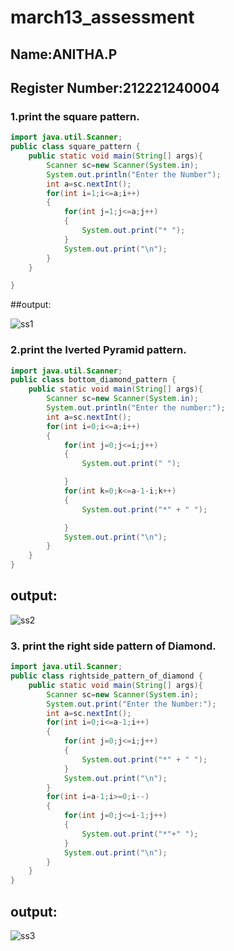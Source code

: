 # march13_assessment
## Name:ANITHA.P
## Register Number:212221240004
### 1.print the square pattern.
```java
import java.util.Scanner;
public class square_pattern {
    public static void main(String[] args){
        Scanner sc=new Scanner(System.in);
        System.out.println("Enter the Number");
        int a=sc.nextInt();
        for(int i=1;i<=a;i++)
        {
            for(int j=1;j<=a;j++)
            {
                System.out.print("* ");
            }
            System.out.print("\n");
        }
    }

}
```
##output:

![ss1](https://user-images.githubusercontent.com/94184990/224886405-18ebf700-6b54-41c9-a408-d596e683a039.png)

### 2.print the Iverted Pyramid pattern.
```java
import java.util.Scanner;
public class bottom_diamond_pattern {
    public static void main(String[] args){
        Scanner sc=new Scanner(System.in);
        System.out.println("Enter the number:");
        int a=sc.nextInt();
        for(int i=0;i<=a;i++)
        {
            for(int j=0;j<=i;j++)
            {
                System.out.print(" ");

            }
            for(int k=0;k<=a-1-i;k++)
            {
                System.out.print("*" + " ");

            }
            System.out.print("\n");
        }
    }
}

```
## output:

![ss2](https://user-images.githubusercontent.com/94184990/224886463-3556a4cc-2b6b-4118-96ee-8bc9beed8d29.png)

### 3. print the right side pattern of Diamond.
```java
import java.util.Scanner;
public class rightside_pattern_of_diamond {
    public static void main(String[] args){
        Scanner sc=new Scanner(System.in);
        System.out.print("Enter the Number:");
        int a=sc.nextInt();
        for(int i=0;i<=a-1;i++)
        {
            for(int j=0;j<=i;j++)
            {
                System.out.print("*" + " ");
            }
            System.out.print("\n");
        }
        for(int i=a-1;i>=0;i--)
        {
            for(int j=0;j<=i-1;j++)
            {
                System.out.print("*"+" ");
            }
            System.out.print("\n");
        }
    }
}

```
## output:
![ss3](https://user-images.githubusercontent.com/94184990/224886538-1866f70d-2e7e-4474-a380-f4fd00d766ca.png)


